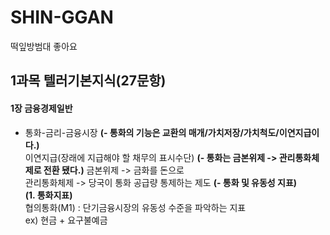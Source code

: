 # SHIN-GGAN
떡잎방범대
좋아요
 
## 1과목 텔러기본지식(27문항)
 #### 1장 금융경제일반
   * 통화-금리-금융시장
    **(- 통화의 기능은 교환의 매개/가치저장/가치척도/이연지급이다.)**  
      이연지급(장래에 지급해야 할 채무의 표시수단)
   **(- 통화는 금본위제 -> 관리통화체제로 전환 됐다.)**
      금본위제 -> 금화를 돈으로  
      관리통화체제 -> 당국이 통화 공급량 통제하는 제도
   **(- 통화 및 유동성 지표)**  
     **(1. 통화지표)**  
       협의통화(M1) : 단기금융시장의 유동성 수준을 파악하는 지표  
                      ex) 현금 + 요구불예금 
